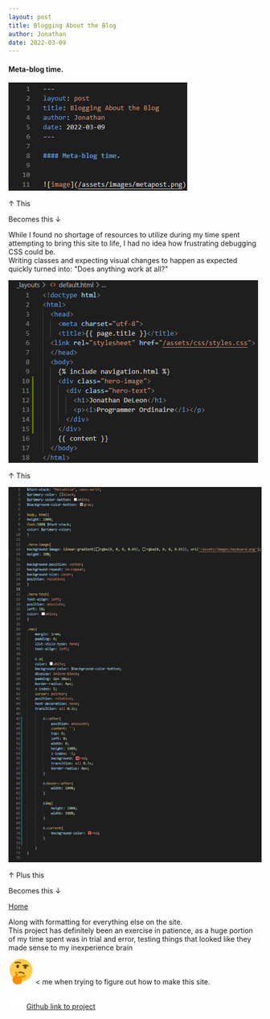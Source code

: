 ```yaml
---
layout: post
title: Blogging About the Blog
author: Jonathan
date: 2022-03-09
---
```


#### Meta-blog time.


![image](/assets/images/metapost.png)

↑ This

Becomes this ↓

While I found no shortage of resources to utilize during my time spent attempting to bring this site to life,  I had no idea how frustrating debugging CSS could be.  
Writing classes and expecting visual changes to happen as expected quickly turned into: "Does anything work at all?"  

![html](/assets/images/html.png)

↑ This

![css](/assets/images/css.png)

↑ Plus this

Becomes this ↓

[Home](/)

Along with formatting for everything else on the site.  
This project has definitely been an exercise in patience, as a huge portion of my time spent was in trial and error, testing things that looked like they made sense to my inexperience brain

<img src="/assets/images/hmm.png" alt="hmm.png" width="50"/>
 < me when trying to figure out how to make this site.

<img src="/assets/images/GitHub-Mark-Light-32px.png"> [Github link to project](https://github.com/jdeleon247/jdeleon247.github.io)